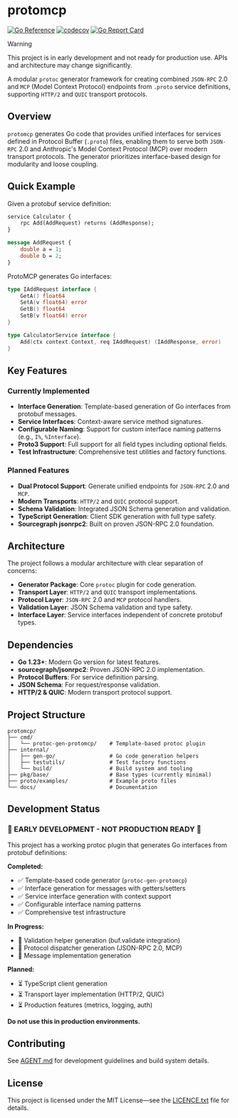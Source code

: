 # protomcp

[![Go Reference][godoc-badge]][godoc-link]
[![codecov][codecov-badge]][codecov-link]
[![Go Report Card][goreport-badge]][goreport-link]

> [!WARNING]
> This project is in early development and not ready for production use.
> APIs and architecture may change significantly.

A modular `protoc` generator framework for creating combined `JSON-RPC` 2.0 and
`MCP` (Model Context Protocol) endpoints from `.proto` service definitions,
supporting `HTTP/2` and `QUIC` transport protocols.

## Overview

`protomcp` generates Go code that provides unified interfaces for services
defined in Protocol Buffer (`.proto`) files, enabling them to serve both
`JSON-RPC` 2.0 and Anthropic's Model Context Protocol (MCP) over modern
transport protocols. The generator prioritizes interface-based design for
modularity and loose coupling.

## Quick Example

Given a protobuf service definition:

```protobuf
service Calculator {
    rpc Add(AddRequest) returns (AddResponse);
}

message AddRequest {
    double a = 1;
    double b = 2;
}
```

ProtoMCP generates Go interfaces:

```go
type IAddRequest interface {
    GetA() float64
    SetA(v float64) error
    GetB() float64
    SetB(v float64) error
}

type CalculatorService interface {
    Add(ctx context.Context, req IAddRequest) (IAddResponse, error)
}
```

## Key Features

### Currently Implemented

- **Interface Generation**: Template-based generation of Go interfaces from
  protobuf messages.
- **Service Interfaces**: Context-aware service method signatures.
- **Configurable Naming**: Support for custom interface naming patterns (e.g.,
  `I%`, `%Interface`).
- **Proto3 Support**: Full support for all field types including optional
  fields.
- **Test Infrastructure**: Comprehensive test utilities and factory functions.

### Planned Features

- **Dual Protocol Support**: Generate unified endpoints for `JSON-RPC` 2.0
  and `MCP`.
- **Modern Transports**: `HTTP/2` and `QUIC` protocol support.
- **Schema Validation**: Integrated JSON Schema generation and validation.
- **TypeScript Generation**: Client SDK generation with full type safety.
- **Sourcegraph jsonrpc2**: Built on proven JSON-RPC 2.0 foundation.

## Architecture

The project follows a modular architecture with clear separation of concerns:

- **Generator Package**: Core `protoc` plugin for code generation.
- **Transport Layer**: `HTTP/2` and `QUIC` transport implementations.
- **Protocol Layer**: `JSON-RPC` 2.0 and `MCP` protocol handlers.
- **Validation Layer**: JSON Schema validation and type safety.
- **Interface Layer**: Service interfaces independent of concrete protobuf
  types.

## Dependencies

- **Go 1.23+**: Modern Go version for latest features.
- **sourcegraph/jsonrpc2**: Proven JSON-RPC 2.0 implementation.
- **Protocol Buffers**: For service definition parsing.
- **JSON Schema**: For request/response validation.
- **HTTP/2 & QUIC**: Modern transport protocol support.

## Project Structure

```text
protomcp/
├── cmd/
│   └── protoc-gen-protomcp/    # Template-based protoc plugin
├── internal/
│   ├── gen-go/                 # Go code generation helpers
│   ├── testutils/              # Test factory functions
│   └── build/                  # Build system and tooling
├── pkg/base/                   # Base types (currently minimal)
├── proto/examples/             # Example proto files
└── docs/                       # Documentation
```

## Development Status

### 🚧 EARLY DEVELOPMENT - NOT PRODUCTION READY 🚧

This project has a working protoc plugin that generates Go interfaces from
protobuf definitions:

**Completed:**

- ✅ Template-based code generator (`protoc-gen-protomcp`)
- ✅ Interface generation for messages with getters/setters
- ✅ Service interface generation with context support
- ✅ Configurable interface naming patterns
- ✅ Comprehensive test infrastructure

**In Progress:**

- 🚧 Validation helper generation (buf.validate integration)
- 🚧 Protocol dispatcher generation (JSON-RPC 2.0, MCP)
- 🚧 Message implementation generation

**Planned:**

- ⏳ TypeScript client generation
- ⏳ Transport layer implementation (HTTP/2, QUIC)
- ⏳ Production features (metrics, logging, auth)

**Do not use this in production environments.**

## Contributing

See [AGENT.md](AGENT.md) for development guidelines and build system details.

## License

This project is licensed under the MIT License—see the
[LICENCE.txt](LICENCE.txt) file for details.

[godoc-badge]: https://pkg.go.dev/badge/protomcp.org/protomcp.svg
[godoc-link]: https://pkg.go.dev/protomcp.org/protomcp
[codecov-badge]: https://codecov.io/gh/protomcp/protomcp/graph/badge.svg?flag=root
[codecov-link]: https://codecov.io/gh/protomcp/protomcp?flag=root
[goreport-badge]: https://goreportcard.com/badge/protomcp.org/protomcp
[goreport-link]: https://goreportcard.com/report/protomcp.org/protomcp
